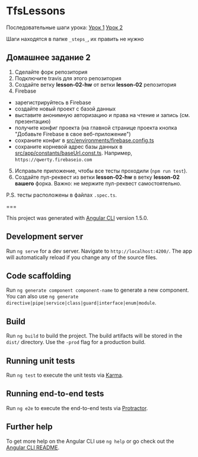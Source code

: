# TfsLessons

Последовательные шаги урока: 
[Урок 1](lesson1.md)
[Урок 2](lesson2.md)

Шаги находятся в папке `_steps_`, их править не нужно 

## Домашнее задание 2
1. Сделайте форк репозитория
2. Подключите travis для этого репозитория
3. Создайте ветку **lesson-02-hw** от ветки **lesson-02** репозитория
4. Firebase
  - зарегистрируйтесь в Firebase
  - создайте новый проект с базой данных
  - выставите анонимную авторизацию и права на чтение и запись (см. презентацию)
  - получите конфиг проекта (на главной странице проекта кнопка "Добавьте Firebase в свое веб-приложение")
  - сохраните конфиг в [src/environments/firebase.config.ts](src/environments/firebase.config.ts)
  - сохраните корневой адрес базы данных в [src/app/constants/baseUrl.const.ts](src/app/constants/baseUrl.const.ts). Например, `https://qwerty.firebaseio.com`
5. Исправьте приложение, чтобы все тесты проходили (`npm run test`). 
6. Создайте пул-реквест из ветки **lesson-02-hw** в ветку **lesson-02** **вашего** форка. Важно: не мержите пул-реквест самостоятельно.

P.S. тесты расположены в файлах `.spec.ts`.  

===

This project was generated with [Angular CLI](https://github.com/angular/angular-cli) version 1.5.0.

## Development server

Run `ng serve` for a dev server. Navigate to `http://localhost:4200/`. The app will automatically reload if you change any of the source files.

## Code scaffolding

Run `ng generate component component-name` to generate a new component. You can also use `ng generate directive|pipe|service|class|guard|interface|enum|module`.

## Build

Run `ng build` to build the project. The build artifacts will be stored in the `dist/` directory. Use the `-prod` flag for a production build.

## Running unit tests

Run `ng test` to execute the unit tests via [Karma](https://karma-runner.github.io).

## Running end-to-end tests

Run `ng e2e` to execute the end-to-end tests via [Protractor](http://www.protractortest.org/).

## Further help

To get more help on the Angular CLI use `ng help` or go check out the [Angular CLI README](https://github.com/angular/angular-cli/blob/master/README.md).
